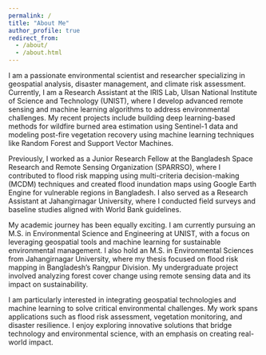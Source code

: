 ```yaml
---
permalink: /
title: "About Me"
author_profile: true
redirect_from: 
  - /about/
  - /about.html
---
```

I am a passionate environmental scientist and researcher specializing in geospatial analysis, disaster management, and climate risk assessment. Currently, I am a Research Assistant at the IRIS Lab, Ulsan National Institute of Science and Technology (UNIST), where I develop advanced remote sensing and machine learning algorithms to address environmental challenges. My recent projects include building deep learning-based methods for wildfire burned area estimation using Sentinel-1 data and modeling post-fire vegetation recovery using machine learning techniques like Random Forest and Support Vector Machines.

Previously, I worked as a Junior Research Fellow at the Bangladesh Space Research and Remote Sensing Organization (SPARRSO), where I contributed to flood risk mapping using multi-criteria decision-making (MCDM) techniques and created flood inundation maps using Google Earth Engine for vulnerable regions in Bangladesh. I also served as a Research Assistant at Jahangirnagar University, where I conducted field surveys and baseline studies aligned with World Bank guidelines.

My academic journey has been equally exciting. I am currently pursuing an M.S. in Environmental Science and Engineering at UNIST, with a focus on leveraging geospatial tools and machine learning for sustainable environmental management. I also hold an M.S. in Environmental Sciences from Jahangirnagar University, where my thesis focused on flood risk mapping in Bangladesh’s Rangpur Division. My undergraduate project involved analyzing forest cover change using remote sensing data and its impact on sustainability.

I am particularly interested in integrating geospatial technologies and machine learning to solve critical environmental challenges. My work spans applications such as flood risk assessment, vegetation monitoring, and disaster resilience. I enjoy exploring innovative solutions that bridge technology and environmental science, with an emphasis on creating real-world impact.
